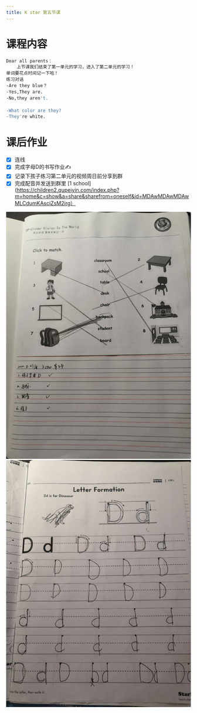 ```yaml
---
title: K star 第五节课
---
```


# 课程内容

```bash
Dear all parents：
    上节课我们结束了第一单元的学习，进入了第二单元的学习！
单词要花点时间记一下哈！
练习对话
-Are they blue？
-Yes,They are.
-No,they aren't.

-What color are they?
-They're white.
```

# 课后作业

- [x] 连线
- [x] 完成字母D的书写作业✍️
- [x] 记录下孩子练习第二单元的视频周日前分享到群
- [x] 完成配音并发送到群里 [1 school](https://children2.qupeiyin.com/index.php?m=home&c=show&a=share&sharefrom=oneself&id=MDAwMDAwMDAwMLCdumKAsciZsM2irg）

![](pic/2020-08-23-amy-01.jpg)
![](pic/2020-08-23-amy-02.jpg)
